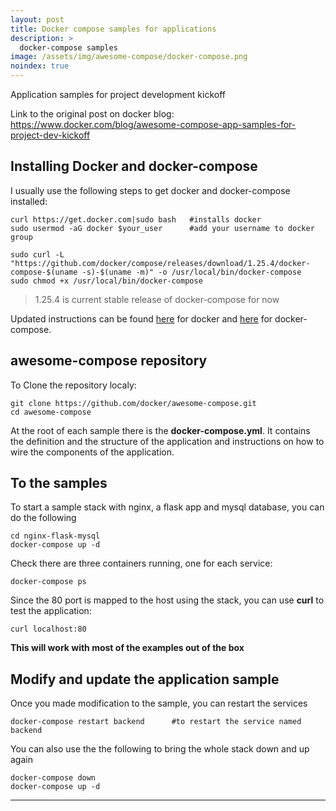 ```yaml
---
layout: post
title: Docker compose samples for applications
description: >
  docker-compose samples
image: /assets/img/awesome-compose/docker-compose.png
noindex: true
---
```


Application samples for project development kickoff

Link to the original post on docker blog: https://www.docker.com/blog/awesome-compose-app-samples-for-project-dev-kickoff

## Installing Docker and docker-compose ##

I usually use the following steps to get docker and docker-compose installed:

```
curl https://get.docker.com|sudo bash   #installs docker
sudo usermod -aG docker $your_user      #add your username to docker group

sudo curl -L "https://github.com/docker/compose/releases/download/1.25.4/docker-compose-$(uname -s)-$(uname -m)" -o /usr/local/bin/docker-compose
sudo chmod +x /usr/local/bin/docker-compose
```

> 1.25.4 is current stable release of docker-compose for now

Updated instructions can be found [here](https://docs.docker.com/install/linux/docker-ce/ubuntu/) for docker and [here](https://docs.docker.com/compose/install/) for docker-compose.

## awesome-compose repository ##

To Clone the repository localy:

```
git clone https://github.com/docker/awesome-compose.git
cd awesome-compose
```

At the root of each sample there is the **docker-compose.yml**. It contains the definition and the structure of the application and instructions on how to wire the components of the application.


## To the samples ##

To start a sample stack with nginx, a flask app and mysql database, you can do the following 

```
cd nginx-flask-mysql
docker-compose up -d
```

Check there are three containers running, one for each service:

```
docker-compose ps
```

Since the 80 port is mapped to the host using the stack, you can use **curl** to test the application:

```
curl localhost:80
```

**This will work with most of the examples out of the box**

## Modify and update the application sample ##

Once you made modification to the sample, you can restart the services

```
docker-compose restart backend 		#to restart the service named backend
```

You can also use the the following to bring the whole stack down and up again

```
docker-compose down
docker-compose up -d
```

* * *
